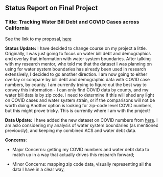 ## Status Report on Final Project ## 

### Title: Tracking Water Bill Debt and COVID Cases across California ### 

See the link to my proposal, [here](https://github.com/jacqueline-adams/final-project/blob/main/README.md)


**Status Update:** I have decided to change course on my project a little. Originally, I was just going to focus on water bill debt and demographics and overlay 
that information with water system boundaries. After talking with my research mentor, who told me that the dataset I was planning on using for water system boundaries
has already been used in research extensively, I decided to go another direction. I am now going to either overlay or compare by bill debt and demographic data 
with COVID case numbers, by county. I am currently trying to figure out the best way to convey this information - I can only find COVID data by county, and my 
water bill data is by zip code. I need to determine if this will shed any light on COVID cases and water system strain, or if the comparisons will not be worth doing.Another option is looking for zip-code level COVID numbers, but this might prove tricky. This is currently where I am with the project! 

**Data Update:** I have added the new dataset on COVID numbers from [here](https://dataverse.harvard.edu/dataset.xhtml?persistentId=doi:10.7910/DVN/HIDLTK). I am aslo considering my analysis of water system boundaries (as mentioned previously), and keeping my combined ACS and water debt data. 

**Concerns:**

* Major Concerns: getting my COVID numbers and water debt data to match up in a way that actually drives this research forward; 

* Minor Concerns: mapping zip code data, visually representing all the data I have in a clear way, 
